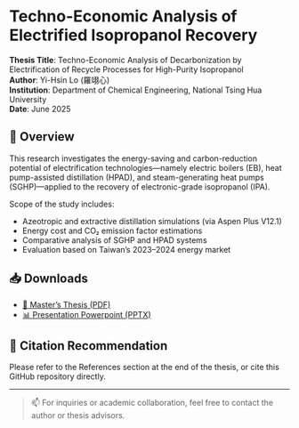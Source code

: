 # Techno-Economic Analysis of Electrified Isopropanol Recovery

**Thesis Title**: Techno-Economic Analysis of Decarbonization by Electrification of Recycle Processes for High-Purity Isopropanol  
**Author**: Yi-Hsin Lo (羅翊心)  
**Institution**: Department of Chemical Engineering, National Tsing Hua University  
**Date**: June 2025

## 📄 Overview

This research investigates the energy-saving and carbon-reduction potential of electrification technologies—namely electric boilers (EB), heat pump-assisted distillation (HPAD), and steam-generating heat pumps (SGHP)—applied to the recovery of electronic-grade isopropanol (IPA).

Scope of the study includes:
- Azeotropic and extractive distillation simulations (via Aspen Plus V12.1)
- Energy cost and CO₂ emission factor estimations
- Comparative analysis of SGHP and HPAD systems
- Evaluation based on Taiwan’s 2023–2024 energy market

## 📥 Downloads

- [📘 Master’s Thesis (PDF)](./碩士論文_羅翊心.final.pdf)
- [📊 Presentation Powerpoint (PPTX)](./Yi-Hsin-Lo.pptx)

## 📌 Citation Recommendation

Please refer to the References section at the end of the thesis, or cite this GitHub repository directly.

---

> 📫 For inquiries or academic collaboration, feel free to contact the author or thesis advisors.
